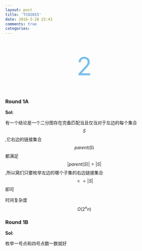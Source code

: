 ```yaml
---
layout: post
title: 'TCO2015'
date: 2016-3-28 22:43
comments: true
categories:
---
```


<script type="text/javascript" src="http://cdn.mathjax.org/mathjax/latest/MathJax.js?config=default"></script>


<br>
<br>
<div align="center"><span style="font-size:80px;color:#7bbfea;"   >2</span></p></div>
<br>

### Round 1A

**Sol:**

有一个结论是一个二分图存在完备匹配当且仅当对于左边的每个集合$$S$$,它右边的链接集合$$parent(S)$$都满足$$\left |parent(S)\right |>\left |S \right |$$,所以窝们只要枚举左边的哪个子集的右边链接集合$$<=|S|$$即可

时间复杂度$$O(2^n n)$$

### Round 1B

**Sol:**

枚举一号点和四号点数一数就好
